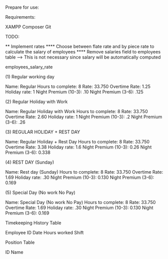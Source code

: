 Prepare for use:

Requirements:

XAMPP
Composer
Git




TODO:

** Implement rates
**** Choose between flate rate and by piece rate to calculate the salary of employees
**** Remove salaries field to employees table --> This is not necessary since salary will be automatically computed


employees_salary_rate 

(1) Regular working day

Name: Regular
Hours to complete: 8
Rate: 33.750
Overtime Rate: 1.25
Holiday rate: 1
Night Premium (10-3): .10
Night Premium (3-6):  .125

(2) Regular Holiday with Work

Name: Regular Holiday with Work
Hours to complete: 8
Rate: 33.750
Overtime Rate: 2.60
Holiday rate: 1
Night Premium (10-3): .2
Night Premium (3-6):  .26

(3) REGULAR HOLIDAY + REST DAY

Name: Regular Holiday + Rest Day
Hours to complete: 8
Rate: 33.750
Overtime Rate: 3.38
Holiday rate: 1.6
Night Premium (10-3): 0.26
Night Premium (3-6):  0.338

(4) REST DAY (Sunday)

Name: Rest day (Sunday)
Hours to complete: 8
Rate: 33.750
Overtime Rate: 1.69
Holiday rate: .30
Night Premium (10-3): 0.130
Night Premium (3-6):  0.169

(5) Special Day (No work No Pay)

Name: Special Day (No work No Pay)
Hours to complete: 8
Rate: 33.750
Overtime Rate: 1.69
Holiday rate: .30
Night Premium (10-3): 0.130
Night Premium (3-6):  0.169



Timekeeping History Table

Employee ID
Date
Hours worked
Shift

Position Table

ID
Name



